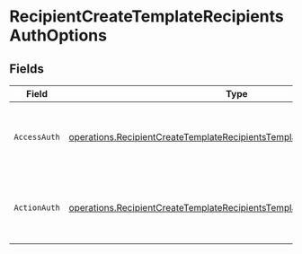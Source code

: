 # RecipientCreateTemplateRecipientsAuthOptions


## Fields

| Field                                                                                                                                                                  | Type                                                                                                                                                                   | Required                                                                                                                                                               | Description                                                                                                                                                            |
| ---------------------------------------------------------------------------------------------------------------------------------------------------------------------- | ---------------------------------------------------------------------------------------------------------------------------------------------------------------------- | ---------------------------------------------------------------------------------------------------------------------------------------------------------------------- | ---------------------------------------------------------------------------------------------------------------------------------------------------------------------- |
| `AccessAuth`                                                                                                                                                           | [operations.RecipientCreateTemplateRecipientsTemplatesRecipientsAccessAuth](../../models/operations/recipientcreatetemplaterecipientstemplatesrecipientsaccessauth.md) | :heavy_check_mark:                                                                                                                                                     | The type of authentication required for the recipient to access the document.                                                                                          |
| `ActionAuth`                                                                                                                                                           | [operations.RecipientCreateTemplateRecipientsTemplatesRecipientsActionAuth](../../models/operations/recipientcreatetemplaterecipientstemplatesrecipientsactionauth.md) | :heavy_check_mark:                                                                                                                                                     | The type of authentication required for the recipient to sign the document.                                                                                            |